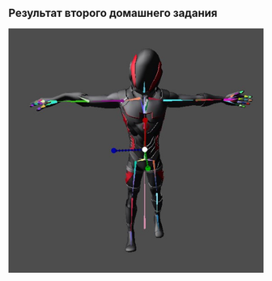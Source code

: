 ## Результат второго домашнего задания
![Результат второго домашнего задания](pictures/hw2Result.jpg)